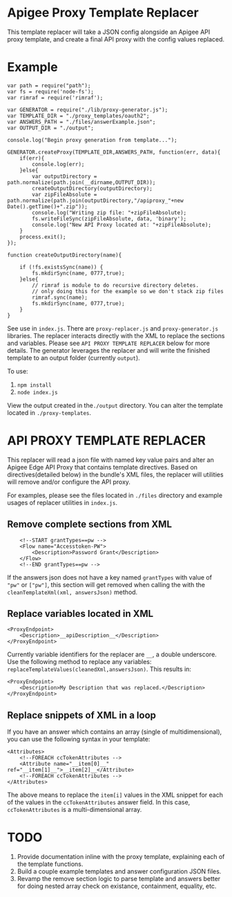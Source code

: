 # Apigee Proxy Template Replacer

This template replacer will take a JSON config alongside an Apigee API proxy template, and create a final
API proxy with the config values replaced.

# Example


    var path = require("path");
    var fs = require('node-fs');
    var rimraf = require('rimraf');

    var GENERATOR = require("./lib/proxy-generator.js");
    var TEMPLATE_DIR = "./proxy_templates/oauth2";
    var ANSWERS_PATH = "./files/answerExample.json";
    var OUTPUT_DIR = "./output";

    console.log("Begin proxy generation from template...");

    GENERATOR.createProxy(TEMPLATE_DIR,ANSWERS_PATH, function(err, data){
        if(err){
            console.log(err);
        }else{
            var outputDirectory = path.normalize(path.join(__dirname,OUTPUT_DIR));
            createOutputDirectory(outputDirectory);
            var zipFileAbsolute = path.normalize(path.join(outputDirectory,"/apiproxy_"+new Date().getTime()+".zip"));
            console.log("Writing zip file: "+zipFileAbsolute);
            fs.writeFileSync(zipFileAbsolute, data, 'binary');
            console.log("New API Proxy located at: "+zipFileAbsolute);
        }
        process.exit();
    });

    function createOutputDirectory(name){

        if (!fs.existsSync(name)) {
            fs.mkdirSync(name, 0777,true);
        }else{
            // rimraf is module to do recursive directory deletes.
            // only doing this for the example so we don't stack zip files
            rimraf.sync(name);
            fs.mkdirSync(name, 0777,true);
        }
    }



See use in ```index.js```.  There are ```proxy-replacer.js``` and ```proxy-generator.js``` libraries.  The replacer interacts
directly with the XML to replace the sections and variables.  Please see ```API PROXY TEMPLATE REPLACER``` below for more 
details.  The generator leverages the replacer and will write the finished template to an output folder (currently ```output```).

To use:

1. ```npm install```
2. ```node index.js```

View the output created in the```./output``` directory.  You can alter the template located in ```./proxy-templates```.

# API PROXY TEMPLATE REPLACER

This replacer will read a json file with named key value pairs and alter an Apigee Edge API Proxy that contains
template directives.  Based on directives(detailed below) in the bundle's XML files, the replacer will utilities will
remove and/or configure the API proxy.

For examples, please see the files located in ```./files``` directory and example usages of replacer utilities 
in ```index.js```.

## Remove complete sections from XML

        <!--START grantTypes==pw -->
        <Flow name="Accesstoken-PW">
            <Description>Password Grant</Description>
        </Flow>
        <!--END grantTypes==pw -->
        
If the answers json does not have a key named ```grantTypes``` with value of ```"pw"``` or ```["pw"]```, this section will get removed 
when calling the with the ```cleanTemplateXml(xml, answersJson)``` method.

## Replace variables located in XML

    <ProxyEndpoint>
        <Description>__apiDescription__</Description>
    </ProxyEndpoint>
    
Currently variable identifiers for the replacer are ```__```, a double underscore.  Use the following method
 to replace any variables: ```replaceTemplateValues(cleanedXml,answersJson)```.  This results in:
 
    <ProxyEndpoint>
        <Description>My Description that was replaced.</Description>
    </ProxyEndpoint>
 

## Replace snippets of XML in a loop
 
If you have an answer which contains an array (single of multidimensional), you can use the following syntax in your 
template:
    
    <Attributes>
        <!--FOREACH ccTokenAttributes -->
        <Attribute name="__item[0]__" ref="__item[1]__">__item[2]__</Attribute>
        <!--FOREACH ccTokenAttributes -->
    </Attributes>
    
The above means to replace the ```item[i]``` values in the XML snippet for each of the values in the ```ccTokenAttributes```
answer field.  In this case,  ```ccTokenAttributes``` is a multi-dimensional array.

# TODO

1. Provide documentation inline with the proxy template, explaining each of the template functions.
2. Build a couple example templates and answer configuration JSON files.
3. Revamp the remove section logic to parse template and answers better for doing nested array check on existance,
containment, equality, etc.

 

